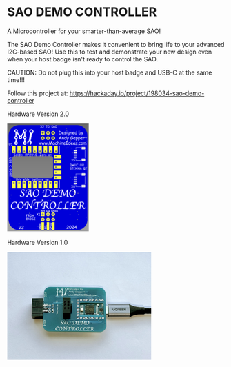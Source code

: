# SAO DEMO CONTROLLER

A Microcontroller for your smarter-than-average SAO!

The SAO Demo Controller makes it convenient to bring life to your advanced I2C-based SAO! Use this to test and demonstrate your new design even when your host badge isn't ready to control the SAO.

CAUTION: Do not plug this into your host badge and USB-C at the same time!!!

Follow this project at: https://hackaday.io/project/198034-sao-demo-controller 

Hardware Version 2.0 

<img src="Images/SAO_Demo_Controller V2 Render Front crop.png" height="250">

Hardware Version 1.0 

<img src="Images/SAO Demo Controller V1 front.jpeg" height="250">
